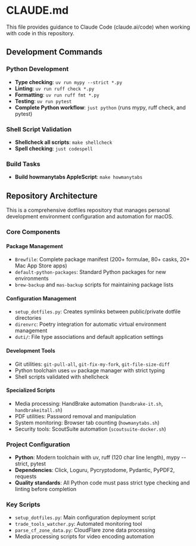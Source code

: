 # CLAUDE.md

This file provides guidance to Claude Code (claude.ai/code) when working with
code in this repository.

## Development Commands

### Python Development

- **Type checking**: `uv run mypy --strict *.py`
- **Linting**: `uv run ruff check *.py`
- **Formatting**: `uv run ruff fmt *.py`
- **Testing**: `uv run pytest`
- **Complete Python workflow**: `just python` (runs mypy, ruff check, and
  pytest)

### Shell Script Validation

- **Shellcheck all scripts**: `make shellcheck`
- **Spell checking**: `just codespell`

### Build Tasks

- **Build howmanytabs AppleScript**: `make howmanytabs`

## Repository Architecture

This is a comprehensive dotfiles repository that manages personal development
environment configuration and automation for macOS.

### Core Components

#### Package Management

- `Brewfile`: Complete package manifest (200+ formulae, 80+ casks, 20+ Mac App
  Store apps)
- `default-python-packages`: Standard Python packages for new environments
- `brew-backup` and `mas-backup` scripts for maintaining package lists

#### Configuration Management

- `setup_dotfiles.py`: Creates symlinks between public/private dotfile
  directories
- `direnvrc`: Poetry integration for automatic virtual environment management
- `duti/`: File type associations and default application settings

#### Development Tools

- Git utilities: `git-pull-all`, `git-fix-my-fork`, `git-file-size-diff`
- Python toolchain uses `uv` package manager with strict typing
- Shell scripts validated with shellcheck

#### Specialized Scripts

- Media processing: HandBrake automation (`handbrake-it.sh`,
  `handbrakeitall.sh`)
- PDF utilities: Password removal and manipulation
- System monitoring: Browser tab counting (`howmanytabs.sh`)
- Security tools: ScoutSuite automation (`scoutsuite-docker.sh`)

### Project Configuration

- **Python**: Modern toolchain with uv, ruff (120 char line length), mypy
  --strict, pytest
- **Dependencies**: Click, Loguru, Pycryptodome, Pydantic, PyPDF2, requests
- **Quality standards**: All Python code must pass strict type checking and
  linting before completion

### Key Scripts

- `setup_dotfiles.py`: Main configuration deployment script
- `trade_tools_watcher.py`: Automated monitoring tool
- `parse_cf_zone_data.py`: CloudFlare zone data processing
- Media processing scripts for video encoding automation
